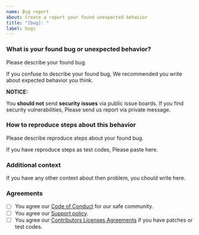 ```yaml
---
name: Bug report
about: Create a report your found unexpected behavior
title: "[bug]: "
label: bugs
---
```


### What is your found bug or unexpected behavior?

Please describe your found bug.

If you confuse to describe your found bug, We recommended you write about expected behavior you think.

**NOTICE:**

You **should not** send **security issues** via public issue boards.
If you find security vulnerabilities, Please send us report via private message.

### How to reproduce steps about this behavior

Please describe reproduce steps about your found bug.

If you have reproduce steps as test codes, Please paste here.

### Additional context

If you have any other context about then problem, you chould write here.

### Agreements

- [ ] You agree our [Code of Conduct](https://github.com/nyarla/.github/blob/main/CODE_OF_CONDUCT.md) for our safe community.
- [ ] You agree our [Support policy](https://github.com/nyarla/.github/blob/main/SUPPORT.md).
- [ ] You agree our [Contributors Licenses Agreements](https://github.com/nyarla/.github/blob/main/CLA.md) if you have patches or test codes.
